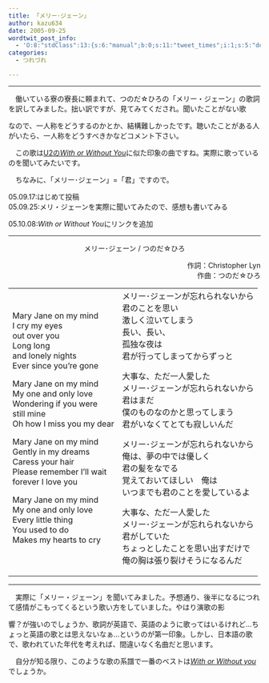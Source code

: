 ```yaml
---
title: 「メリー･ジェーン」
author: kazu634
date: 2005-09-25
wordtwit_post_info:
  - 'O:8:"stdClass":13:{s:6:"manual";b:0;s:11:"tweet_times";i:1;s:5:"delay";i:0;s:7:"enabled";i:1;s:10:"separation";s:2:"60";s:7:"version";s:3:"3.7";s:14:"tweet_template";b:0;s:6:"status";i:2;s:6:"result";a:0:{}s:13:"tweet_counter";i:2;s:13:"tweet_log_ids";a:1:{i:0;i:2069;}s:9:"hash_tags";a:0:{}s:8:"accounts";a:1:{i:0;s:7:"kazu634";}}'
categories:
  - つれづれ

---
```

<div class="section">
<hr />
</p> 
  
<p>
    　働いている寮の寮長に頼まれて、つのだ☆ひろの「メリー・ジェーン」の歌詞を訳してみました。拙い訳ですが、見てみてくだされ。聞いたことがない歌
</p>
  
<p>
    なので、一人称をどうするのかとか、結構難しかったです。聴いたことがある人がいたら、一人称をどうすべきかなどコメント下さい。
</p></p> 
  
<p>
    　この歌は<a href="https://www.amazon.co.jp/exec/obidos/ASIN/B00000DFSK/250-7195127-6981841" onclick="__gaTracker('send', 'event', 'outbound-article', 'https://www.amazon.co.jp/exec/obidos/ASIN/B00000DFSK/250-7195127-6981841', 'U2のWith or Without You');" target="blank">U2の<i>With or Without You</i></a>に似た印象の曲ですね。実際に歌っているのを聞いてみたいです。
</p></p> 
  
<p>
    　ちなみに、「メリー･ジェーン」=「君」ですので。
</p>
  
<p>
    05.09.17:はじめて投稿<br />05.09.25:メリ・ジェーンを実際に聞いてみたので、感想も書いてみる
</p>
  
<p>
    05.10.08:<span style="font-style: italic;">With or Without You</span>にリンクを追加
</p></p> 
  
<hr />
  
<p>
<center>
      メリー･ジェーン / つのだ☆ひろ
</center>
</p></p> 
  
<p align="right">
    作詞：Christopher Lyn<br />作曲：つのだ☆ひろ
</p>
  
<p>
<center>
</center>
</p>
  
<table>
<tr>
<td>
        Mary Jane on my mind<br />I cry my eyes<br />out over you<br />Long long<br />and lonely nights<br />Ever since you&#8217;re gone</p> 
        
<p>
          Mary Jane on my mind<br />My one and only love<br />Wondering if you were<br />still mine<br />Oh how I miss you my dear
</p>
        
<p>
          Mary Jane on my mind<br />Gently in my dreams<br />Caress your hair<br />Please remember I&#8217;ll wait<br />forever I love you
</p>
        
<p>
          Mary Jane on my mind<br />My one and only love<br />Every little thing<br />You used to do<br />Makes my hearts to cry</td> 
          
<td>
            メリー･ジェーンが忘れられないから<br />君のことを思い<br />激しく泣いてしまう<br />長い、長い、<br />孤独な夜は<br />君が行ってしまってからずっと</p> 
            
<p>
              大事な、ただ一人愛した<br />メリー･ジェーンが忘れられないから<br />君はまだ<br />僕のものなのかと思ってしまう<br />君がいなくてとても寂しいんだ
</p>
            
<p>
              メリー･ジェーンが忘れられないから<br />俺は、夢の中では優しく<br />君の髪をなでる<br />覚えておいてほしい　俺は<br />いつまでも君のことを愛しているよ
</p>
            
<p>
              大事な、ただ一人愛した<br />メリー･ジェーンが忘れられないから<br />君がしていた<br />ちょっとしたことを思い出すだけで<br />俺の胸は張り裂けそうになるんだ</td> </tr> </tbody> </table> 
              
<hr />
</p>
            
<p>
              　実際に「メリー・ジェーン」を聞いてみました。予想通り、後半になるにつれて感情がこもってくるという歌い方をしていました。やはり演歌の影
</p>
            
<p>
              響？が強いのでしょうか、歌詞が英語で、英語のように歌ってはいるけれど…ちょっと英語の歌とは思えないなぁ…というのが第一印象。しかし、日本語の歌で、歌われていた年代を考えれば、間違いなく名曲だと思います。
</p></p> 
            
<p>
              　自分が知る限り、このような歌の系譜で一番のベストは<a href="https://www.amazon.co.jp/exec/obidos/ASIN/B00000DFSK/250-7195127-6981841" onclick="__gaTracker('send', 'event', 'outbound-article', 'https://www.amazon.co.jp/exec/obidos/ASIN/B00000DFSK/250-7195127-6981841', 'With or Without you');" target="blank"><i>With or Without you</i></a>でしょうか。
</p></div>
